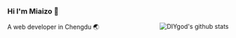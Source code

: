 

### Hi I'm Miaizo 👋

<img align="right" src="https://github-readme-stats.vercel.app/api?username=Miaizo&show_icons=true&count_private=true&title_color=ffffff&text_color=fff&icon_color=fff&bg_color=DEG,39C5BB,66ccff&hide_title=true&hide=contribs" alt="DIYgod's github stats"/>

A web developer in Chengdu 🌏

<!-- # ~ 💖 𝓦𝓮𝓵𝓬𝓸𝓶𝓮 𝓽𝓸 𝓶𝔂 𝓟𝓻𝓸𝓯𝓲𝓵𝓮 💖 ~ -->

<!-- ![GitHub stats](https://github-readme-stats.vercel.app/api?username=Miaizo&show_icons=true&count_private=true&title_color=ffffff&text_color=fff&icon_color=fff&bg_color=DEG,39C5BB,66ccff) -->

<!-- [![Top Langs](https://github-readme-stats.vercel.app/api/top-langs/?username=anuraghazra&layout=compact&bg_color=DEG,39C5BB,66ccff)](https://github.com/anuraghazra/github-readme-stats) -->

<!-- [![Readme Card](https://github-readme-stats.vercel.app/api/pin/?username=anuraghazra&repo=github-readme-stats)](https://github.com/anuraghazra/github-readme-stats) -->

